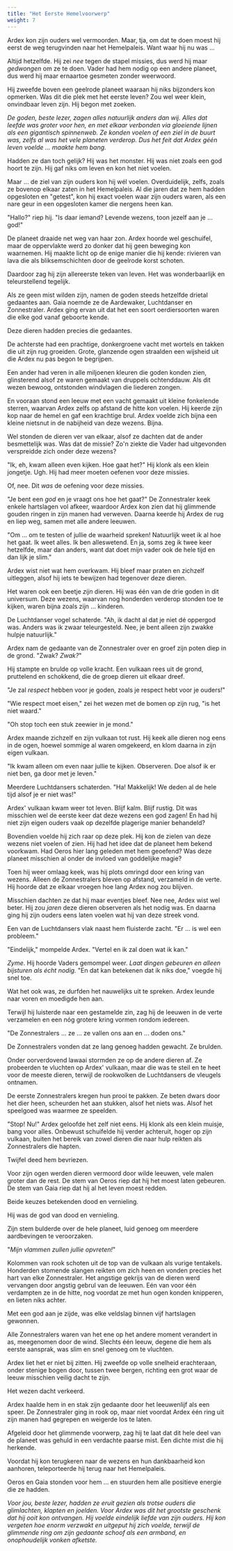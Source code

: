 ```yaml
---
title: "Het Eerste Hemelvoorwerp"
weight: 7
---
```


Ardex kon zijn ouders wel vermoorden. Maar, tja, om dat te doen moest hij eerst de weg terugvinden naar het Hemelpaleis. Want waar hij nu was ...

Altijd hetzelfde. Hij zei _nee_ tegen de stapel missies, dus werd hij maar _gedwongen_ om ze te doen. Vader had hem nodig op een andere planeet, dus werd hij maar ernaartoe gesmeten zonder weerwoord.

Hij zweefde boven een geelrode planeet waaraan hij niks bijzonders kon opmerken. Was dit die plek met het eerste leven? Zou wel weer klein, onvindbaar leven zijn. Hij begon met zoeken.

_De goden, beste lezer, zagen alles natuurlijk anders dan wij. Alles dat leefde was groter voor hen, en met elkaar verbonden via gloeiende lijnen als een gigantisch spinnenweb. Ze konden voelen of een ziel in de buurt was, zelfs al was het vele planeten verderop. Dus het feit dat Ardex géén leven voelde ... maakte hem bang._

Hadden ze dan toch gelijk? Hij was het monster. Hij was niet zoals een god hoort te zijn. Hij gaf niks om leven en kon het niet voelen.

Maar ... de ziel van zijn ouders kon hij wél voelen. Overduidelijk, zelfs, zoals ze bovenop elkaar zaten in het Hemelpaleis. Al die jaren dat ze hem hadden opgesloten en "getest", kon hij exact voelen waar zijn ouders waren, als een nare geur in een opgesloten kamer die nergens heen kan.

"Hallo?" riep hij. "Is daar iemand? Levende wezens, toon jezelf aan je ... god!"

De planeet draaide net weg van haar zon. Ardex hoorde wel geschuifel, maar de oppervlakte werd zo donker dat hij geen beweging kon waarnemen. Hij maakte licht op de enige manier die hij kende: rivieren van lava die als bliksemschichten door de geelrode korst schoten.

Daardoor zag hij zijn allereerste teken van leven. Het was wonderbaarlijk en teleurstellend tegelijk.

Als ze geen mist wilden zijn, namen de goden steeds hetzelfde drietal gedaantes aan. Gaia noemde ze de Aardewaker, Luchtdanser en Zonnestraler. Ardex ging ervan uit dat het een soort oerdiersoorten waren die elke god vanaf geboorte kende.

Deze dieren hadden precies die gedaantes.

De achterste had een prachtige, donkergroene vacht met wortels en takken die uit zijn rug groeiden. Grote, glanzende ogen straalden een wijsheid uit die Ardex nu pas begon te begrijpen.

Een ander had veren in alle miljoenen kleuren die goden konden zien, glinsterend alsof ze waren gemaakt van druppels ochtenddauw. Als dit wezen bewoog, ontstonden windvlagen die liederen zongen.

En vooraan stond een leeuw met een vacht gemaakt uit kleine fonkelende sterren, waarvan Ardex zelfs op afstand de hitte kon voelen. Hij keerde zijn kop naar de hemel en gaf een krachtige brul. Ardex voelde zich bijna een kleine nietsnut in de nabijheid van deze wezens. Bijna.

Wel stonden de dieren ver van elkaar, alsof ze dachten dat de ander besmettelijk was. Was dat de missie? Zo'n ziekte die Vader had uitgevonden verspreidde zich onder deze wezens?

"Ik, eh, kwam alleen even kijken. Hoe gaat het?" Hij klonk als een klein jongetje. Ugh. Hij had meer moeten oefenen voor deze missies.

Of, nee. Dit _was_ de oefening voor deze missies.

"Je bent een _god_ en je vraagt ons hoe het gaat?" De Zonnestraler keek enkele hartslagen vol afkeer, waardoor Ardex kon zien dat hij glimmende gouden ringen in zijn manen had verweven. Daarna keerde hij Ardex de rug en liep weg, samen met alle andere leeuwen.

"Om ... om te testen of jullie de waarheid spreken! Natuurlijk weet ik al hoe het gaat. Ik weet alles. Ik ben alleswetend. En ja, soms zeg ik twee keer hetzelfde, maar dan anders, want dat doet mijn vader ook de hele tijd en dan lijk je slim."

Ardex wist niet wat hem overkwam. Hij bleef maar praten en zichzelf uitleggen, alsof hij iets te bewijzen had tegenover deze dieren.

Het waren ook een beetje _zijn_ dieren. Hij was één van de drie goden in dit universum. Deze wezens, waarvan nog honderden verderop stonden toe te kijken, waren bijna zoals zijn ... kinderen.

De Luchtdanser vogel schaterde. "Ah, ik dacht al dat je niet dé oppergod was. Anders was ik zwaar teleurgesteld. Nee, je bent alleen zijn zwakke hulpje natuurlijk."

Ardex nam de gedaante van de Zonnestraler over en groef zijn poten diep in de grond. "Zwak? _Zwak?_"

Hij stampte en brulde op volle kracht. Een vulkaan rees uit de grond, pruttelend en schokkend, die de groep dieren uit elkaar dreef. 

"Je zal _respect_ hebben voor je goden, zoals je respect hebt voor je ouders!"

"Wie respect moet eisen," zei het wezen met de bomen op zijn rug, "is het niet waard."

"Oh stop toch een stuk zeewier in je mond." 

Ardex maande zichzelf en zijn vulkaan tot rust. Hij keek alle dieren nog eens in de ogen, hoewel sommige al waren omgekeerd, en klom daarna in zijn eigen vulkaan. 

"Ik kwam alleen om even naar jullie te kijken. Observeren. Doe alsof ik er niet ben, ga door met je leven."

Meerdere Luchtdansers schaterden. "Ha! Makkelijk! We deden al de hele tijd alsof je er niet was!"

Ardex' vulkaan kwam weer tot leven. Blijf kalm. Blijf rustig. Dit was misschien wel de eerste keer dat deze wezens een god zagen! En had hij niet zijn eigen ouders vaak op dezelfde plagerige manier behandeld?

Bovendien voelde hij zich raar op deze plek. Hij kon de zielen van deze wezens niet voelen of zien. Hij had het idee dat de planeet hem bekend voorkwam. Had Oeros hier lang geleden met hem geoefend? Was deze planeet misschien al onder de invloed van goddelijke magie?

Toen hij weer omlaag keek, was hij plots omringd door een kring van wezens. Alleen de Zonnestralers bleven op afstand, verzameld in de verte. Hij hoorde dat ze elkaar vroegen hoe lang Ardex nog zou blijven.

Misschien dachten ze dat hij maar eventjes bleef. Nee nee, Ardex wist wel beter. Hij zou _jaren_ deze dieren observeren als het nodig was. En daarna ging hij zijn ouders eens laten voelen wat hij van deze streek vond.

Een van de Luchtdansers vlak naast hem fluisterde zacht. "Er ... is wel een probleem."

"Eindelijk," mompelde Ardex. "Vertel en ik zal doen wat ik kan." 

_Zyme_. Hij hoorde Vaders gemompel weer. _Laat dingen gebeuren en alleen bijsturen als écht nodig._ "En dat kan betekenen dat ik niks doe," voegde hij snel toe.

Wat het ook was, ze durfden het nauwelijks uit te spreken. Ardex leunde naar voren en moedigde hen aan.

Terwijl hij luisterde naar een gestamelde zin, zag hij de leeuwen in de verte verzamelen en een nóg grotere kring vormen rondom iedereen.

"De Zonnestralers ... ze ... ze vallen ons aan en ... doden ons."

De Zonnestralers vonden dat ze lang genoeg hadden gewacht. Ze brulden.

Onder oorverdovend lawaai stormden ze op de andere dieren af. Ze probeerden te vluchten op Ardex' vulkaan, maar die was te steil en te heet voor de meeste dieren, terwijl de rookwolken de Luchtdansers de vleugels ontnamen.

De eerste Zonnestralers kregen hun prooi te pakken. Ze beten dwars door het dier heen, scheurden het aan stukken, alsof het niets was. Alsof het speelgoed was waarmee ze speelden.

"Stop! Nu!" Ardex geloofde het zelf niet eens. Hij klonk als een klein muisje, bang voor alles. Onbewust schuifelde hij verder achteruit, hoger op zijn vulkaan, buiten het bereik van zowel dieren die naar hulp reikten als Zonnestralers die hapten.

Twijfel deed hem bevriezen.

Voor zijn ogen werden dieren vermoord door wilde leeuwen, vele malen groter dan de rest. De stem van Oeros riep dat hij het moest laten gebeuren. De stem van Gaia riep dat hij al het leven moest redden.

Beide keuzes betekenden dood en vernieling.

Hij was de god van dood en vernieling.

Zijn stem bulderde over de hele planeet, luid genoeg om meerdere aardbevingen te veroorzaken.

"_Mijn vlammen zullen jullie opvreten!_"

Kolommen van rook schoten uit de top van de vulkaan als vurige tentakels. Honderden stomende slangen reikten om zich heen en vonden precies het hart van elke Zonnestraler. Het angstige gekrijs van de dieren werd vervangen door angstig gebrul van de leeuwen. Eén van voor één verdampten ze in de hitte, nog voordat ze met hun ogen konden knipperen, en lieten niks achter.

Met een god aan je zijde, was elke veldslag binnen vijf hartslagen gewonnen.

Alle Zonnestralers waren van het ene op het andere moment verandert in as, meegenomen door de wind. Slechts één leeuw, degene die hem als eerste aansprak, was slim en snel genoeg om te vluchten. 

Ardex liet het er niet bij zitten. Hij zweefde op volle snelheid erachteraan, onder stenige bogen door, tussen twee bergen, richting een grot waar de leeuw misschien veilig dacht te zijn.

Het wezen dacht verkeerd. 

Ardex haalde hem in en stak zijn gedaante door het leeuwenlijf als een speer. De Zonnestraler ging in rook op, maar niet voordat Ardex één ring uit zijn manen had gegrepen en weigerde los te laten.

Afgeleid door het glimmende voorwerp, zag hij te laat dat dit hele deel van de planeet was gehuld in een verdachte paarse mist. Een dichte mist die hij herkende.

Voordat hij kon terugkeren naar de wezens en hun dankbaarheid kon aanhoren, teleporteerde hij terug naar het Hemelpaleis.

Oeros en Gaia stonden voor hem ... en stuurden hem alle positieve energie die ze hadden.

_Voor jou, beste lezer, hadden ze eruit gezien als trotse ouders die glimlachten, klapten en joelden. Voor Ardex was dit het grootste geschenk dat hij ooit kon ontvangen. Hij voelde eindelijk liefde van zijn ouders. Hij kon vergeten hoe enorm verzwakt en uitgeput hij zich voelde, terwijl de glimmende ring om zijn gedaante schoof als een armband, en onophoudelijk vonken afketste._
